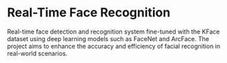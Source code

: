 # Real-Time Face Recognition
Real-time face detection and recognition system fine-tuned with the KFace dataset using deep learning models such as FaceNet and ArcFace. The project aims to enhance the accuracy and efficiency of facial recognition in real-world scenarios.
